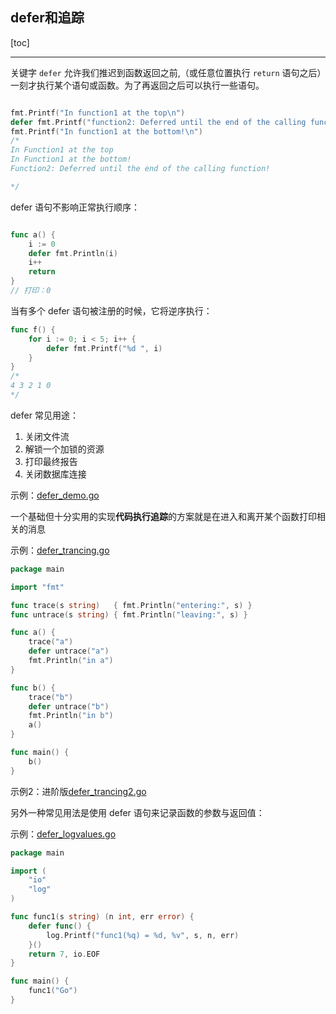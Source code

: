 ## defer和追踪

[toc]

---

关键字 `defer` 允许我们推迟到函数返回之前,（或任意位置执行 `return` 语句之后）一刻才执行某个语句或函数。为了再返回之后可以执行一些语句。

```go

fmt.Printf("In function1 at the top\n")
defer fmt.Printf("function2: Deferred until the end of the calling function!")
fmt.Printf("In function1 at the bottom!\n")
/*
In Function1 at the top
In Function1 at the bottom!
Function2: Deferred until the end of the calling function!

*/
```

defer 语句不影响正常执行顺序：

```go

func a() {
    i := 0
    defer fmt.Println(i)
    i++
    return
}
// 打印：0

```

当有多个 defer 语句被注册的时候，它将逆序执行：

```go
func f() {
    for i := 0; i < 5; i++ {
        defer fmt.Printf("%d ", i)
    }
}
/*
4 3 2 1 0
*/
```

defer 常见用途：
1. 关闭文件流
2. 解锁一个加锁的资源
3. 打印最终报告
4. 关闭数据库连接

示例：[defer_demo.go](05_src/defer_demo.go)

一个基础但十分实用的实现**代码执行追踪**的方案就是在进入和离开某个函数打印相关的消息

示例：[defer_trancing.go](05_src/defer_trancing.go)
```go
package main

import "fmt"

func trace(s string)   { fmt.Println("entering:", s) }
func untrace(s string) { fmt.Println("leaving:", s) }

func a() {
    trace("a")
    defer untrace("a")
    fmt.Println("in a")
}

func b() {
    trace("b")
    defer untrace("b")
    fmt.Println("in b")
    a()
}

func main() {
    b()
}
```

示例2：进阶版[defer_trancing2.go](05_src/defer_trancing2.go)

另外一种常见用法是使用 defer 语句来记录函数的参数与返回值：

示例：[defer_logvalues.go](05_src/defer_logvalues.go)

```go
package main

import (
    "io"
    "log"
)

func func1(s string) (n int, err error) {
    defer func() {
        log.Printf("func1(%q) = %d, %v", s, n, err)
    }()
    return 7, io.EOF
}

func main() {
    func1("Go")
}
```